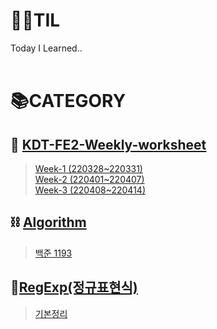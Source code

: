 # 👨‍💻TIL
Today I Learned..
<br>
<br>

# 📚CATEGORY
## 📕 [KDT-FE2-Weekly-worksheet](./KDT-FE2/weekly-worksheet/)
> [Week-1 (220328~220331)](./KDT-FE2/weekly-worksheet/Week-1(220328~220331)(git%26github).md)<br>
  [Week-2 (220401~220407)](./KDT-FE2/weekly-worksheet/Week-2(220401~220407)(html%26css).md)<br>
  [Week-3 (220408~220414)](./KDT-FE2/weekly-worksheet/Week-3(220408~220414)(html%26css).md)<br>

## ⛓ [Algorithm](https://heeyoung-c.github.io/categories/Algorithm/)
> [백준 1193](https://heeyoung-c.github.io/2022/04/08/%EB%B0%B1%EC%A4%80%201193/)

## 📑[RegExp(정규표현식)](./regexp/)
> [기본정리](./regexp/regexp.md)